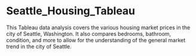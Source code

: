 # Seattle_Housing_Tableau
This Tableau data analysis covers the various housing market prices in the city of Seattle, Washington. It also compares bedrooms, bathroom, condition, and more to allow for the understanding of the general market trend in the city of Seattle.
